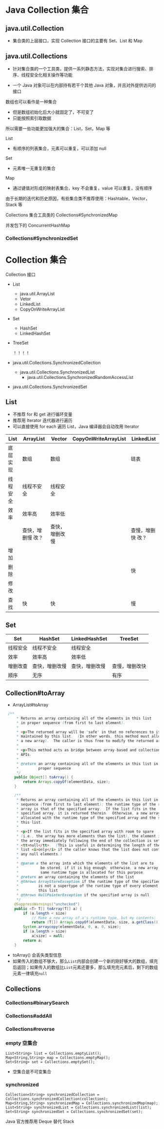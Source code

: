 # Java Collection 集合



## java.util.Collection
- 集合类的上层接口，实现 Collection 接口的主要有 Set、List 和 Map






## java.util.Collections
- 针对集合类的一个工具类，提供一系列静态方法，实现对集合进行搜索、排序、线程安全化相关操作等功能









- 一个 Java 对象可以在内部持有若干个其他 Java 对象，并且对外提供访问的接口



数组也可以看作是一种集合

- 但是数组初始化后大小就固定了，不可变了
- 只能按照索引取数据



所以需要一些功能更加强大的集合：List，Set，Map 等



List

- 有顺序的列表集合，元素可以重复，可以添加 null



Set

- 元素唯一无重复的集合



Map

- 通过键值对形成的映射表集合，key 不会重复，value 可以重复，没有顺序





由于长期的迭代和历史原因，有些集合类不推荐使用：Hashtable，Vector，Stack 等





Collections 集合工具类的 Collections#SynchronizedMap

并发包下的 ConcurrentHashMap





### Collections#SynchronizedSet




# Collection 集合



Collection 接口

- List
  - java.util.ArrayList
  - Vetor
  - LinkedList
  - CopyOnWriteArrayList

- Set
  - HashSet
  - LinkedHashSet
- TreeSet
  
  
  
  ！！！！
  
- java.util.Collections.SynchronizedCollection
  - java.util.Collections.SynchronizedList
    - java.util.Collections.SynchronizedRandomAccessList
  
- java.util.Collections.SynchronizedSet



## List

- 不推荐 for 和 get 进行循环变量
- 推荐用 Iterator 迭代器进行遍历
- 可以直接使用 for each 遍历 List，Java 编译器会自动改用 Iterator 

| List     | ArrayList          | Vector         | CopyOnWriteArrayList | LinkedList         |
| -------- | ------------------ | -------------- | -------------------- | ------------------ |
| 底层实现 | 数组               | 数组           |                      | 链表               |
| 线程安全 | 线程不安全         | 线程安全       |                      |                    |
| 效率     | 效率高             | 效率低         |                      |                    |
|          | 查快，增删慢  改？ | 查快，增删改慢 |                      | 查慢，增删快  改？ |
| 增加     |                    |                |                      |                    |
| 删除     |                    |                |                      | 快                 |
| 修改     |                    |                |                      |                    |
| 查找     | 快                 | 快             |                      | 慢                 |





## Set





| Set      | HashSet        | LinkedHashSet  | TreeSet        |
| -------- | -------------- | -------------- | -------------- |
| 线程安全 | 线程不安全     | 线程安全       |                |
| 效率     | 效率高         | 效率低         |                |
| 增删改查 | 查快，增删改慢 | 查快，增删改慢 | 查慢，增删改快 |
| 顺序     | 无序           |                | 有序           |







## Collection#toArray

- ArrayList#toArray

```java
 /**
     * Returns an array containing all of the elements in this list
     * in proper sequence (from first to last element).
     *
     * <p>The returned array will be "safe" in that no references to it are
     * maintained by this list.  (In other words, this method must allocate
     * a new array).  The caller is thus free to modify the returned array.
     *
     * <p>This method acts as bridge between array-based and collection-based
     * APIs.
     *
     * @return an array containing all of the elements in this list in
     *         proper sequence
     */
    public Object[] toArray() {
        return Arrays.copyOf(elementData, size);
    }

    /**
     * Returns an array containing all of the elements in this list in proper
     * sequence (from first to last element); the runtime type of the returned
     * array is that of the specified array.  If the list fits in the
     * specified array, it is returned therein.  Otherwise, a new array is
     * allocated with the runtime type of the specified array and the size of
     * this list.
     *
     * <p>If the list fits in the specified array with room to spare
     * (i.e., the array has more elements than the list), the element in
     * the array immediately following the end of the collection is set to
     * <tt>null</tt>.  (This is useful in determining the length of the
     * list <i>only</i> if the caller knows that the list does not contain
     * any null elements.)
     *
     * @param a the array into which the elements of the list are to
     *          be stored, if it is big enough; otherwise, a new array of the
     *          same runtime type is allocated for this purpose.
     * @return an array containing the elements of the list
     * @throws ArrayStoreException if the runtime type of the specified array
     *         is not a supertype of the runtime type of every element in
     *         this list
     * @throws NullPointerException if the specified array is null
     */
    @SuppressWarnings("unchecked")
    public <T> T[] toArray(T[] a) {
        if (a.length < size)
            // Make a new array of a's runtime type, but my contents:
            return (T[]) Arrays.copyOf(elementData, size, a.getClass());
        System.arraycopy(elementData, 0, a, 0, size);
        if (a.length > size)
            a[size] = null;
        return a;
    }
```

- toArray() 会丢失类型信息
- 如果传入的数组不够大，那么`List`内部会创建一个新的刚好够大的数组，填充后返回；如果传入的数组比`List`元素还要多，那么填充完元素后，剩下的数组元素一律填充`null`



## 

## Collections



### Collections#binarySearch



### Collections#addAll



### Collections#reverse



### empty 空集合

```
List<String> list = Collections.emptyList();
Map<String,String> map = Collections.emptyMap();
Set<String> set = Collections.emptySet();
```

- 空集合是不可变集合



### synchronized

```
Collection<String> synchronizedCollection = Collections.synchronizedCollection(collection);
Map<String,String> synchronizedMap = Collections.synchronizedMap(map);
List<String> synchronizedList = Collections.synchronizedList(list);
Set<String> synchronizedSet = Collections.synchronizedSet(set);
```





Java 官方推荐用 Deque 替代 Stack 


